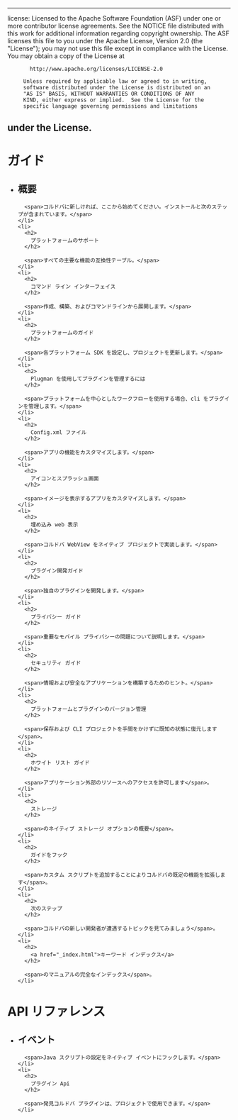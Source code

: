 * * *

license: Licensed to the Apache Software Foundation (ASF) under one or more contributor license agreements. See the NOTICE file distributed with this work for additional information regarding copyright ownership. The ASF licenses this file to you under the Apache License, Version 2.0 (the "License"); you may not use this file except in compliance with the License. You may obtain a copy of the License at

           http://www.apache.org/licenses/LICENSE-2.0
    
         Unless required by applicable law or agreed to in writing,
         software distributed under the License is distributed on an
         "AS IS" BASIS, WITHOUT WARRANTIES OR CONDITIONS OF ANY
         KIND, either express or implied.  See the License for the
         specific language governing permissions and limitations
    

## under the License.

<div id="home">
  <h1>
    ガイド
  </h1>
  
  <ul>
    <li>
      <h2>
        概要
      </h2>
      
      <span>コルドバに新しければ、ここから始めてください。インストールと次のステップが含まれています。</span>
    </li>
    <li>
      <h2>
        プラットフォームのサポート
      </h2>
      
      <span>すべての主要な機能の互換性テーブル。</span>
    </li>
    <li>
      <h2>
        コマンド ライン インターフェイス
      </h2>
      
      <span>作成、構築、およびコマンドラインから展開します。</span>
    </li>
    <li>
      <h2>
        プラットフォームのガイド
      </h2>
      
      <span>各プラットフォーム SDK を設定し、プロジェクトを更新します。</span>
    </li>
    <li>
      <h2>
        Plugman を使用してプラグインを管理するには
      </h2>
      
      <span>プラットフォームを中心としたワークフローを使用する場合、cli をプラグインを管理します。</span>
    </li>
    <li>
      <h2>
        Config.xml ファイル
      </h2>
      
      <span>アプリの機能をカスタマイズします。</span>
    </li>
    <li>
      <h2>
        アイコンとスプラッシュ画面
      </h2>
      
      <span>イメージを表示するアプリをカスタマイズします。</span>
    </li>
    <li>
      <h2>
        埋め込み web 表示
      </h2>
      
      <span>コルドバ WebView をネイティブ プロジェクトで実装します。</span>
    </li>
    <li>
      <h2>
        プラグイン開発ガイド
      </h2>
      
      <span>独自のプラグインを開発します。</span>
    </li>
    <li>
      <h2>
        プライバシー ガイド
      </h2>
      
      <span>重要なモバイル プライバシーの問題について説明します。</span>
    </li>
    <li>
      <h2>
        セキュリティ ガイド
      </h2>
      
      <span>情報および安全なアプリケーションを構築するためのヒント。</span>
    </li>
    <li>
      <h2>
        プラットフォームとプラグインのバージョン管理
      </h2>
      
      <span>保存および CLI プロジェクトを手間をかけずに既知の状態に復元します</span>。
    </li>
    <li>
      <h2>
        ホワイト リスト ガイド
      </h2>
      
      <span>アプリケーション外部のリソースへのアクセスを許可します</span>。
    </li>
    <li>
      <h2>
        ストレージ
      </h2>
      
      <span>のネイティブ ストレージ オプションの概要</span>。
    </li>
    <li>
      <h2>
        ガイドをフック
      </h2>
      
      <span>カスタム スクリプトを追加することによりコルドバの既定の機能を拡張します</span>。
    </li>
    <li>
      <h2>
        次のステップ
      </h2>
      
      <span>コルドバの新しい開発者が遭遇するトピックを見てみましょう</span>。
    </li>
    <li>
      <h2>
        <a href="_index.html">キーワード インデックス</a>
      </h2>
      
      <span>のマニュアルの完全なインデックス</span>。
    </li>
  </ul>
  
  <h1>
    API リファレンス
  </h1>
  
  <ul>
    <li>
      <h2>
        イベント
      </h2>
      
      <span>Java スクリプトの設定をネイティブ イベントにフックします。</span>
    </li>
    <li>
      <h2>
        プラグイン Api
      </h2>
      
      <span>発見コルドバ プラグインは、プロジェクトで使用できます。</span>
    </li>
  </ul>
</div>